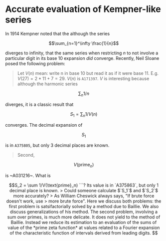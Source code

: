 Accurate evaluation of Kempner-like series
==========================================

In 1914 Kempner noted that the although the series
```math
\sum_{n=1}^\infty \frac{1}{n}
```
diverges to infinity, that the same
series when restricting $n$ to not involve a particular digit in its
base 10 expansion *did* converge. Recently, Neil Sloane posed the
following problem:

> Let $V(n)$ mean: write n in base 10 but read it as if it were
base 11.  E.g. $V(27) = 2*11 + 7 = 29$. $V(n)$ is `A171397`.  $V$ is
interesting because although the harmonic series
```math
\sum_n 1/n
```
diverges, it is a classic result that
```math
S_1 = \sum_n 1/V(n)
```
converges.  The decimal expansion of
```math
S_1
```
is in `A375805`, but only
3 decimal places are known.

> Second,
```math
V(\text{prime}_n)
```
is ~A031216~. What is
```math
S_2 = \sum 1/V(\text{prime}_n)
```?
Its value is in `A375863`, but only 1 decimal place is known.

> Could someone calculate $`S_1`$ and $`S_2`$ more accurately?

> As William Cheswick always says, "If brute force doesn't work, use
> more brute force".

Here we discuss both problems: the first problem is satsifactorially
solved by a method due to Baillie. We also discuss generalizations of
his method. The second problem, involving a sum over primes, is much
more delicate. It does not yield to the method of Baillie. Instead we
reduce its estimation to an evaluation of the sums of value of the
*prime zeta function* at values related to a Fourier expansion of the
characteristic function of intervals derived from leading digits.

